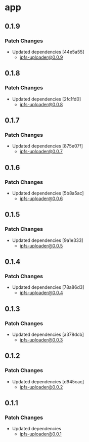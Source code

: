 # app

## 0.1.9

### Patch Changes

- Updated dependencies [44e5a55]
  - ipfs-uploader@0.0.9

## 0.1.8

### Patch Changes

- Updated dependencies [2fc1fd0]
  - ipfs-uploader@0.0.8

## 0.1.7

### Patch Changes

- Updated dependencies [875e07f]
  - ipfs-uploader@0.0.7

## 0.1.6

### Patch Changes

- Updated dependencies [5b8a5ac]
  - ipfs-uploader@0.0.6

## 0.1.5

### Patch Changes

- Updated dependencies [9a1e333]
  - ipfs-uploader@0.0.5

## 0.1.4

### Patch Changes

- Updated dependencies [78a86d3]
  - ipfs-uploader@0.0.4

## 0.1.3

### Patch Changes

- Updated dependencies [a378dcb]
  - ipfs-uploader@0.0.3

## 0.1.2

### Patch Changes

- Updated dependencies [d945cac]
  - ipfs-uploader@0.0.2

## 0.1.1

### Patch Changes

- Updated dependencies
  - ipfs-uploader@0.0.1
